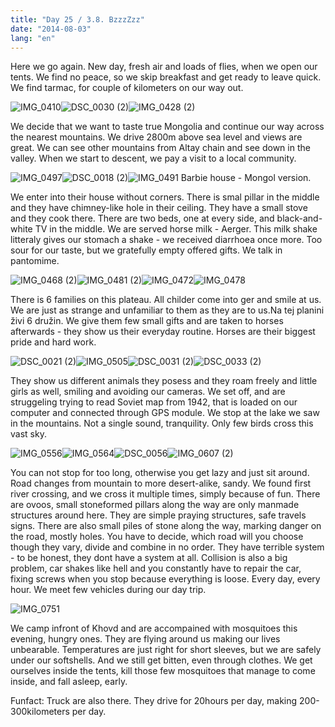 ```yaml
---
title: "Day 25 / 3.8. BzzzZzz"
date: "2014-08-03"
lang: "en"
---
```


Here we go again. New day, fresh air and loads of flies, when we open our tents. We find no peace, so we skip breakfast and get ready to leave quick. We find tarmac, for couple of kilometers on our way out.

![IMG_0410](../images/IMG_0410.jpg)![DSC_0030 (2)](../images/DSC_0030-2.jpg)![IMG_0428 (2)](../images/IMG_0428-2.jpg)

We decide that we want to taste true Mongolia and continue our way across the nearest mountains. We drive 2800m above sea level and views are great. We can see other mountains from Altay chain and see down in the valley. When we start to descent, we pay a visit to a local community.

![IMG_0497](../images/IMG_0497.jpg)![DSC_0018 (2)](../images/DSC_0018-2.jpg)![IMG_0491](../images/IMG_0491.jpg) Barbie house - Mongol version.

We enter into their house without corners. There is smal pillar in the middle and they have chimney-like hole in their ceiling. They have a small stove and they cook there. There are two beds, one at every side, and black-and-white TV in the middle. We are served horse milk - Aerger. This milk shake litteraly gives our stomach a shake - we received diarrhoea once more. Too sour for our taste, but we gratefully empty offered gifts. We talk in pantomime.

![IMG_0468 (2)](../images/IMG_0468-2.jpg)![IMG_0481 (2)](../images/IMG_0481-2.jpg)![IMG_0472](../images/IMG_0472.jpg)![IMG_0478](../images/IMG_0478.jpg)

There is 6 families on this plateau. All childer come into ger and smile at us. We are just as strange and unfamiliar to them as they are to us.Na tej planini živi 6 družin. We give them few small gifts and are taken to horses afterwards - they show us their everyday routine. Horses are their biggest pride and hard work.

![DSC_0021 (2)](../images/DSC_0021-2.jpg)![IMG_0505](../images/IMG_0505.jpg)![DSC_0031 (2)](../images/DSC_0031-2.jpg)![DSC_0033 (2)](../images/DSC_0033-2.jpg)

They show us different animals they posess and they roam freely and little girls as well, smiling and avoiding our cameras. We set off, and are struggeling trying to read Soviet map from 1942, that is loaded on our computer and connected through GPS module. We stop at the lake we saw in the mountains. Not a single sound, tranquility. Only few birds cross this vast sky.

![IMG_0556](../images/IMG_0556.jpg)![IMG_0564](../images/IMG_0564.jpg)![DSC_0056](../images/DSC_0056.jpg)![IMG_0607 (2)](../images/IMG_0607-2.jpg)

You can not stop for too long, otherwise you get lazy and just sit around. Road changes from mountain to more desert-alike, sandy. We found first river crossing, and we cross it multiple times, simply because of fun. There are ovoos, small stoneformed pillars along the way are only manmade structures around here. They are simple praying structures, safe travels signs. There are also small piles of stone along the way, marking danger on the road, mostly holes. You have to decide, which road will you choose though they vary, divide and combine in no order. They have terrible system - to be honest, they dont have a system at all. Collision is also a big problem, car shakes like hell and you constantly have to repair the car, fixing screws when you stop because everything is loose. Every day, every hour. We meet few vehicles during our day trip.

![IMG_0751](../images/IMG_0751.jpg)

We camp infront of Khovd and are accompained with mosquitoes this evening, hungry ones. They are flying around us making our lives unbearable. Temperatures are just right for short sleeves, but we are safely under our softshells. And we still get bitten, even through clothes. We get ourselves inside the tents, kill those few mosquitoes that manage to come inside, and fall asleep, early.

Funfact: Truck are also there. They drive for 20hours per day, making 200-300kilometers per day.
